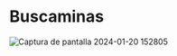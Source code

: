 # Buscaminas

![Captura de pantalla 2024-01-20 152805](https://github.com/JoaquinJRG/Buscaminas/assets/109892612/2f41af1e-d360-4313-8c76-559b1ff2a05a)
